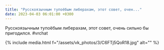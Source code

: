 ```yaml
---
title: "Русскоязычным тупоёбым либерахам, этот совет, очен..."
date: 2023-04-03 06:01:00 +0300
---
```


Русскоязычным тупоёбым либерахам, этот совет, очень сильно бы пригодился.
#vrchat

{% include media.html f="/assets/vk_photos/3/C6FTj5QoR18.jpg" alt="" %}

